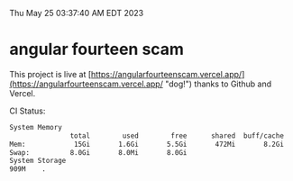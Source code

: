 Thu May 25 03:37:40 AM EDT 2023

# angular fourteen scam


This project is live at [https://angularfourteenscam.vercel.app/](https://angularfourteenscam.vercel.app/ "dog!") thanks to Github and Vercel.

CI Status: 

```bash
System Memory
               total        used        free      shared  buff/cache   available
Mem:            15Gi       1.6Gi       5.5Gi       472Mi       8.2Gi        12Gi
Swap:          8.0Gi       8.0Mi       8.0Gi
System Storage
909M	.
```
